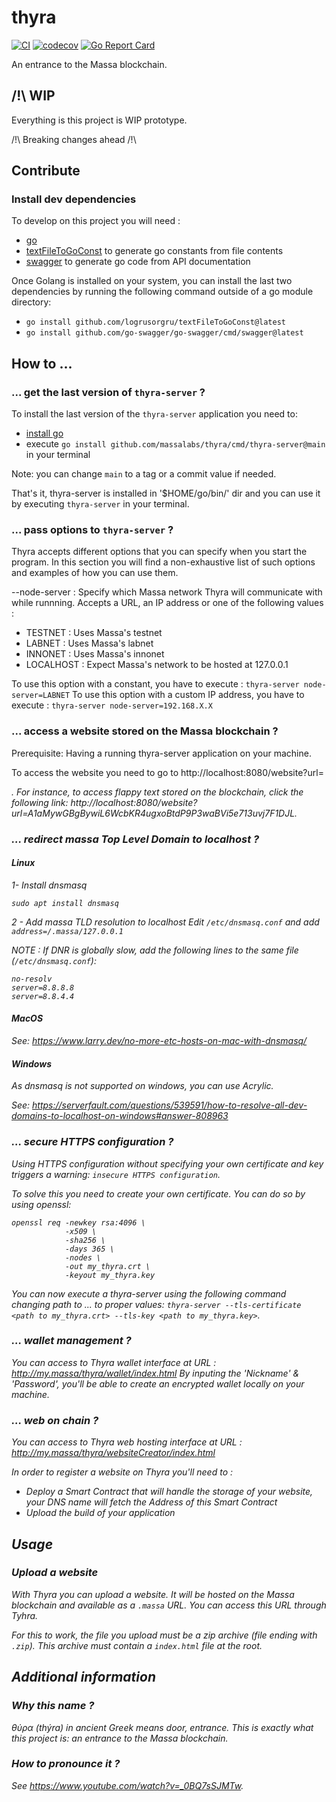 # thyra

[![CI](https://github.com/massalabs/thyra/actions/workflows/CI.yml/badge.svg)](https://github.com/massalabs/thyra/actions/workflows/CI.yml)
[![codecov](https://codecov.io/gh/massalabs/thyra/branch/main/graph/badge.svg?token=592LPZLC4M)](https://codecov.io/gh/massalabs/thyra)
[![Go Report Card](https://goreportcard.com/badge/github.com/massalabs/thyra)](https://goreportcard.com/report/github.com/massalabs/thyra)

An entrance to the Massa blockchain.

## /!\ WIP

Everything is this project is WIP prototype.

/!\ Breaking changes ahead /!\

## Contribute

### Install dev dependencies

To develop on this project you will need :

- [go](https://go.dev/doc/install)
- [textFileToGoConst](https://github.com/logrusorgru/textFileToGoConst) to generate go constants from file contents
- [swagger](https://github.com/go-swagger/go-swagger) to generate go code from API documentation

Once Golang is installed on your system, you can install the last two dependencies by running the following command outside of a go module directory:

- `go install github.com/logrusorgru/textFileToGoConst@latest`
- `go install github.com/go-swagger/go-swagger/cmd/swagger@latest`

## How to ...

### ... get the last version of `thyra-server` ?

To install the last version of the `thyra-server` application you need to:

- [install go](https://go.dev/doc/install)
- execute `go install github.com/massalabs/thyra/cmd/thyra-server@main` in your terminal

Note: you can change `main` to a tag or a commit value if needed.

That's it, thyra-server is installed in '$HOME/go/bin/' dir and you can use it by executing `thyra-server` in your terminal.

### ... pass options to `thyra-server` ?

Thyra accepts different options that you can specify when you start the program.
In this section you will find a non-exhaustive list of such options and examples of how you can use them.

--node-server : Specify which Massa network Thyra will communicate with while runnning.
Accepts a URL, an IP address or one of the following values :

- TESTNET : Uses Massa's testnet
- LABNET : Uses Massa's labnet
- INNONET : Uses Massa's innonet
- LOCALHOST : Expect Massa's network to be hosted at 127.0.0.1

To use this option with a constant, you have to execute :
`thyra-server node-server=LABNET`
To use this option with a custom IP address, you have to execute :
`thyra-server node-server=192.168.X.X`

### ... access a website stored on the Massa blockchain ?

Prerequisite: Having a running thyra-server application on your machine.

To access the website you need to go to http://localhost:8080/website?url=<address of the website>.
For instance, to access flappy text stored on the blockchain, click the following link: http://localhost:8080/website?url=A1aMywGBgBywiL6WcbKR4ugxoBtdP9P3waBVi5e713uvj7F1DJL.

### ... redirect massa Top Level Domain to localhost ?

#### Linux

1- Install dnsmasq

```shell
sudo apt install dnsmasq
```

2 - Add massa TLD resolution to localhost
Edit `/etc/dnsmasq.conf` and add `address=/.massa/127.0.0.1`

NOTE : If DNR is globally slow, add the following lines to the same file (`/etc/dnsmasq.conf`):

```shell
no-resolv
server=8.8.8.8
server=8.8.4.4
```

#### MacOS

See: https://www.larry.dev/no-more-etc-hosts-on-mac-with-dnsmasq/

#### Windows

As dnsmasq is not supported on windows, you can use Acrylic.

See: https://serverfault.com/questions/539591/how-to-resolve-all-dev-domains-to-localhost-on-windows#answer-808963

### ... secure HTTPS configuration ?

Using HTTPS configuration without specifying your own certificate and key triggers a warning: `insecure HTTPS configuration`.

To solve this you need to create your own certificate. You can do so by using openssl:

```shell
openssl req -newkey rsa:4096 \
            -x509 \
            -sha256 \
            -days 365 \
            -nodes \
            -out my_thyra.crt \
            -keyout my_thyra.key
```

You can now execute a thyra-server using the following command changing _path to ..._ to proper values:
`thyra-server --tls-certificate <path to my_thyra.crt> --tls-key <path to my_thyra.key>`.

### ... wallet management ?

You can access to Thyra wallet interface at URL : http://my.massa/thyra/wallet/index.html
By inputing the 'Nickname' & 'Password', you'll be able to create an encrypted wallet locally on your machine.

### ... web on chain ?

You can access to Thyra web hosting interface at URL : http://my.massa/thyra/websiteCreator/index.html

In order to register a website on Thyra you'll need to :

- Deploy a Smart Contract that will handle the storage of your website, your DNS name will fetch the Address of this Smart Contract
- Upload the build of your application

## Usage

### Upload a website

With Thyra you can upload a website. It will be hosted on the Massa blockchain and available as a `.massa` URL. You can access this URL through Tyhra.

For this to work, the file you upload must be a zip archive (file ending with `.zip`). This archive must contain a `index.html` file at the root.

## Additional information

### Why this name ?

θύρα (thýra) in ancient Greek means door, entrance. This is exactly what this project is: an entrance to the Massa blockchain.

### How to pronounce it ?

See https://www.youtube.com/watch?v=_0BQ7sSJMTw.
